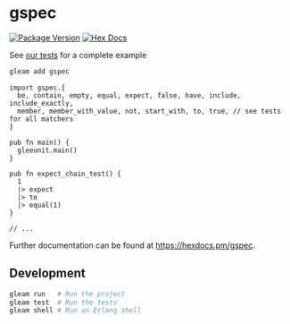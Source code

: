 # gspec

[![Package Version](https://img.shields.io/hexpm/v/gspec)](https://hex.pm/packages/gspec)
[![Hex Docs](https://img.shields.io/badge/hex-docs-ffaff3)](https://hexdocs.pm/gspec/)

See [our tests](https://github.com/Gwash3189/gspec/blob/main/test/gspec_test.gleam) for a complete example

```sh
gleam add gspec
```
```gleam
import gspec.{
  be, contain, empty, equal, expect, false, have, include, include_exactly,
  member, member_with_value, not, start_with, to, true, // see tests for all matchers
}

pub fn main() {
  gleeunit.main()
}

pub fn expect_chain_test() {
  1
  |> expect
  |> to
  |> equal(1)
}

// ...
```

Further documentation can be found at <https://hexdocs.pm/gspec>.

## Development

```sh
gleam run   # Run the project
gleam test  # Run the tests
gleam shell # Run an Erlang shell
```
